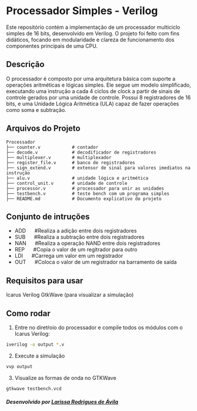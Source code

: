 # Processador Simples - Verilog
Este repositório contém a implementação de um processador multiciclo simples de 16 bits, desenvolvido em Verilog. O projeto foi feito com fins didáticos, focando em modularidade e clareza de funcionamento dos componentes principais de uma CPU.


## Descrição
O processador é composto por uma arquitetura básica com suporte a operações aritméticas e lógicas simples. Ele segue um modelo simplificado, executando uma instrução a cada 4 ciclos de clock a partir de sinais de controle gerados por uma unidade de controle. Possui 8 registradores de 16 bits, e uma Unidade Lógica Aritmética (ULA) capaz de fazer operações como soma e subtração.


## Arquivos do Projeto
```text
Processador
├── counter.v            # contador
├── decode.v             # decodificador de registradores
├── multiplexer.v        # multiplexador
├── register_file.v      # banco de registradores
├── sign_extend.v        # extensor de sinal para valores imediatos na instrução
├── alu.v                # unidade lógica e aritmética
├── control_unit.v       # unidade de controle
├── processor.v          # processador para unir as unidades
├── testbench.v          # teste bench com um programa simples
├── README.md            # Documento explicativo do projeto
```

## Conjunto de intruções
- ADD    &nbsp;&nbsp;&nbsp;&nbsp;       #Realiza a adição entre dois registradores
- SUB    &nbsp;&nbsp;&nbsp;&nbsp;       #Realiza a subtração entre dois registradores
- NAN    &nbsp;&nbsp;&nbsp;&nbsp;       #Realiza a operação NAND entre dois registradores
- REP    &nbsp;&nbsp;&nbsp;&nbsp;       #Copia o valor de um regitrador para outro
- LDI    &nbsp;&nbsp;&nbsp;&nbsp;       #Carrega um valor em um registrador
- OUT    &nbsp;&nbsp;&nbsp;&nbsp;       #Coloca o valor de um registrador na barramento de saída

## Requisitos para usar
Icarus Verilog
GtkWave (para visualizar a simulação)

## Como rodar
1. Entre no diretŕoio do processador e compile todos os módulos com o Icarus Verilog:
```bash
iverilog -o output *.v
```
2. Execute a simulação
```bash
vvp output
```
3. Visualize as formas de onda no GTKWave
```bash
gtkwave testbench.vcd
```

##### Desenvolvido por [Larissa Rodrigues de Ávila](https://github.com/larissa-avila)



